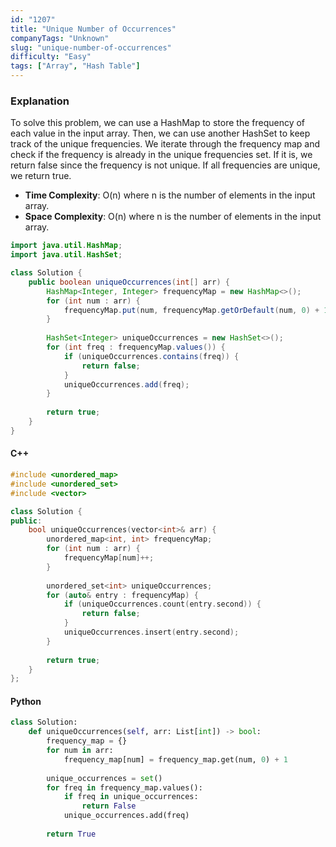 ```yaml
---
id: "1207"
title: "Unique Number of Occurrences"
companyTags: "Unknown"
slug: "unique-number-of-occurrences"
difficulty: "Easy"
tags: ["Array", "Hash Table"]
---
```


### Explanation
To solve this problem, we can use a HashMap to store the frequency of each value in the input array. Then, we can use another HashSet to keep track of the unique frequencies. We iterate through the frequency map and check if the frequency is already in the unique frequencies set. If it is, we return false since the frequency is not unique. If all frequencies are unique, we return true.

- **Time Complexity**: O(n) where n is the number of elements in the input array.
- **Space Complexity**: O(n) where n is the number of elements in the input array.

```java
import java.util.HashMap;
import java.util.HashSet;

class Solution {
    public boolean uniqueOccurrences(int[] arr) {
        HashMap<Integer, Integer> frequencyMap = new HashMap<>();
        for (int num : arr) {
            frequencyMap.put(num, frequencyMap.getOrDefault(num, 0) + 1);
        }
        
        HashSet<Integer> uniqueOccurrences = new HashSet<>();
        for (int freq : frequencyMap.values()) {
            if (uniqueOccurrences.contains(freq)) {
                return false;
            }
            uniqueOccurrences.add(freq);
        }
        
        return true;
    }
}
```

#### C++
```cpp
#include <unordered_map>
#include <unordered_set>
#include <vector>

class Solution {
public:
    bool uniqueOccurrences(vector<int>& arr) {
        unordered_map<int, int> frequencyMap;
        for (int num : arr) {
            frequencyMap[num]++;
        }
        
        unordered_set<int> uniqueOccurrences;
        for (auto& entry : frequencyMap) {
            if (uniqueOccurrences.count(entry.second)) {
                return false;
            }
            uniqueOccurrences.insert(entry.second);
        }
        
        return true;
    }
};
```

#### Python
```python
class Solution:
    def uniqueOccurrences(self, arr: List[int]) -> bool:
        frequency_map = {}
        for num in arr:
            frequency_map[num] = frequency_map.get(num, 0) + 1
        
        unique_occurrences = set()
        for freq in frequency_map.values():
            if freq in unique_occurrences:
                return False
            unique_occurrences.add(freq)
        
        return True
```